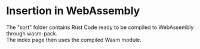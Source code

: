 # Insertion in WebAssembly    
The "sort" folder contains Rust Code ready to be compiled to WebAssembly through wasm-pack.     
The index page then uses the compiled Wasm module.